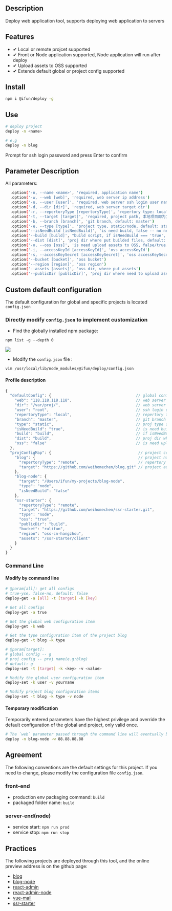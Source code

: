 ## Description

Deploy web application tool, supports deploying web application to servers

## Features

- ✔︎ Local or remote projcet supported
- ✔︎ Front or Node application supported, Node application will run after deploy
- ✔︎ Upload assets to OSS supported
- ✔︎ Extends default global or project config supported

## Install

```sh
npm i @ifun/deploy -g
```

## Use

```sh
# deploy project
deploy -n <name>

# e.g
deploy -n blog
```

Prompt for ssh login password and press Enter to confirm

## Parameter Description

All parameters:  

```sh
  .option('-n, --name <name>', 'required, application name')
  .option('-w, --web [web]', 'required, web server ip address')
  .option('-u, --user [user]', 'required, web server ssh login user name, default: root')
  .option('-d, --dir [dir]', 'required, web server target dir')
  .option('-r, --repertoryType [repertoryType]', 'repertory type: local/remote, default: local')
  .option('-t, --target [target]', 'required, project path, 本地项目即为文件路径, 远程仓库为仓库地址如git仓库地址')
  .option('-b, --branch [branch]', 'git branch, default: master')
  .option('-e, --type [type]', 'project type, static/node, default: static')
  .option('--isNeedBuild [isNeedBuild]', 'is need build, false -- no need, true -- need, default: true')
  .option('--build [build]', "build script, if isNeedBuild === 'true', required, default: 'build', will excuet 'npm run ${build}'")
  .option('--dist [dist]', 'proj dir where put builded files, default: dist')
  .option('-o, --oss [oss]', 'is need upload assets to OSS, false/true, default: false')
  .option('-i, --accessKeyId [accessKeyId]', 'oss accessKeyId')
  .option('-s, --accessKeySecret [accessKeySecret]', 'oss accessKeySecret')
  .option('--bucket [bucket]', 'oss bucket')
  .option('--region [region]', 'oss region')
  .option('--assets [assets]', 'oss dir, where put assets')
  .option('--publicDir [publicDir]', 'proj dir where need to upload assets to OSS')
```

## Custom default configuration

The default configuration for global and specific projects is located
 `config.json`

### Directly modify `config.json` to implement customization

- Find the globally installed npm package:

```
npm list -g --depth 0
```

![](https://rulifun.oss-cn-hangzhou.aliyuncs.com/static/image/WX20181011-135003%402x.png)

- Modify the `config.json` file :

```
vim /usr/local/lib/node_modules/@ifun/deploy/config.json
```

#### Profile description

```js
{
  "defaultConfig": {                                     // global config
    "web": "118.118.118.118",                            // web server ip address
    "dir": "/var/proj/",                                 // web server dir
    "user": "root",                                      // ssh login user name
    "repertoryType": "local",                            // repertory type, local/remorte
    "branch": "master",                                  // git branch
    "type": "static",                                    // proj type static/node
    "isNeedBuild": "true",                               // is need build, string, false/true
    "build": "build",                                    // if isNeedBuild === 'true', npm run script
    "dist": "build",                                     // proj dir where put builded files
    "oss": "false"                                       // is need upload assets to OSS, string, false/true
  },
  "projConfigMap": {                                      // project config
    "blog": {                                             // project name
      "repertoryType": "remote",                          // repertory type
      "target": "https://github.com/weihomechen/blog.git" // project address
    },
    "blog-node": {
      "target": "/Users/ifun/my-projects/blog-node",
      "type": "node",
      "isNeedBuild": "false"
    },
    "ssr-starter": {
      "repertoryType": "remote",
      "target": "https://github.com/weihomechen/ssr-starter.git",
      "type": "node",
      "oss": "true",
      "publicDir": "build",
      "bucket": "rulifun",
      "region": "oss-cn-hangzhou",
      "assets": "/ssr-starter/client"
    }
  }
}
```

### Command Line

#### Modify by command line

```sh
# @param[all]: get all configs 
# true-yse, false-no, default: false
deploy-get -a [all] -t [target] -k [key]

# Get all configs
deploy-get -a true

# Get the global web configuration item
deploy-get -k web

# Get the type configuration item of the project blog
deploy-get -t blog -k type

# @param[target]: 
# global config -- g
# proj config -- proj name(e.g:blog)
# default: g
deploy-set -t [target] -k <key> -v <value>

# Modify the global user configuration item
deploy-set -k user -v yourname

# Modify project blog configuration items
deploy-set -t blog -k type -v node

```

#### Temporary modification

Temporarily entered parameters have the highest privilege and override the default configuration of the global and project, only valid once.

```sh
# The `web` parameter passed through the command line will eventually be used.
deploy -n blog-node -w 88.88.88.88 
```

## Agreement

The following conventions are the default settings for this project. If you need to change, please modify the configuration file `config.json`.

### front-end
- production env packaging command: `build`
- packaged folder name: `build`

### server-end(node)
- service start: `npm run prod`  
- service stop: `npm run stop`

## Practices

The following projects are deployed through this tool, and the online preview address is on the github page:

- [blog](https://github.com/weihomechen/blog)
- [blog-node](https://github.com/weihomechen/blog-node)
- [react-admin](https://github.com/weihomechen/react-admin)
- [react-admin-node](https://github.com/weihomechen/react-admin-node)
- [vue-mail](https://github.com/weihomechen/vue-mail-front)
- [ssr-starter](https://github.com/weihomechen/ssr-starter)
